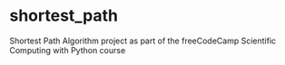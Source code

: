 # shortest_path
Shortest Path Algorithm project as part of the freeCodeCamp Scientific Computing with Python course

